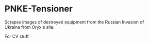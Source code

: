 # PNKE-Tensioner

Scrapes images of destroyed equipment from the Russian Invasion of Ukraine from Oryx's site.

For CV stuff. 